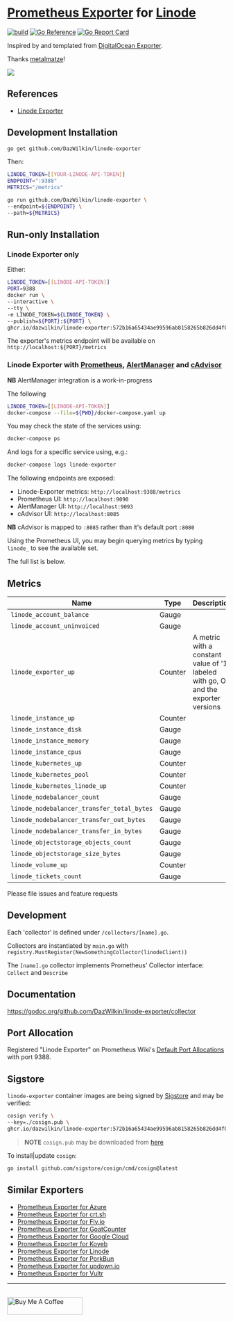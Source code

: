 # [Prometheus Exporter](https://prometheus.io/docs/instrumenting/exporters/) for [Linode](https://www.linode.com)

[![build](https://github.com/DazWilkin/linode-exporter/actions/workflows/build.yml/badge.svg)](https://github.com/DazWilkin/linode-exporter/actions/workflows/build.yml)
[![Go Reference](https://pkg.go.dev/badge/github.com/DazWilkin/linode-exporter.svg)](https://pkg.go.dev/github.com/DazWilkin/linode-exporter)
[![Go Report Card](https://goreportcard.com/badge/github.com/DazWilkin/linode-exporter)](https://goreportcard.com/report/github.com/DazWilkin/linode-exporter)

Inspired by and templated from [DigitalOcean Exporter](https://github.com/metalmatze/digitalocean_exporter).

Thanks [metalmatze](https://github.com/metalmatze)!

![](images/linode_instance_count.png)

## References

- [Linode Exporter](https://pretired.dazwilkin.com/posts/191218/)

## Development Installation

```bash
go get github.com/DazWilkin/linode-exporter
```

Then:

```bash
LINODE_TOKEN=[[YOUR-LINODE-API-TOKEN]]
ENDPOINT=":9388"
METRICS="/metrics"

go run github.com/DazWilkin/linode-exporter \
--endpoint=${ENDPOINT} \
--path=${METRICS}
```

## Run-only Installation

### Linode Exporter only

Either:

```bash
LINODE_TOKEN=[[LINODE-API-TOKEN]]
PORT=9388
docker run \
--interactive \
--tty \
-e LINODE_TOKEN=${LINODE_TOKEN} \
--publish=${PORT}:${PORT} \
ghcr.io/dazwilkin/linode-exporter:572b16a65434ae99596ab8158265b826dd4f0ff4
```

The exporter's metrics endpoint will be available on `http://localhost:${PORT}/metrics`

### Linode Exporter with [Prometheus](https://prometheus.io), [AlertManager](https://prometheus.io/docs/alerting/alertmanager/) and [cAdvisor](https://github.com/google/cadvisor)

**NB** AlertManager integration is a work-in-progress

The following

```bash
LINODE_TOKEN=[[LINODE-API-TOKEN]]
docker-compose --file=${PWD}/docker-compose.yaml up
```

You may check the state of the services using:

```bash
docker-compose ps
```

And logs for a specific service using, e.g.:

```bash
docker-compose logs linode-exporter
```

The following endpoints are exposed:

- Linode-Exporter metrics: `http://localhost:9388/metrics`
- Prometheus UI: `http://localhost:9090`
- AlertManager UI: `http://localhost:9093`
- cAdvisor UI: `http://localhost:8085`

**NB** cAdvisor is mapped to `:8085` rather than it's default port `:8080`

Using the Prometheus UI, you may begin querying metrics by typing `linode_` to see the available set.

The full list is below.

## Metrics

| Name                                       | Type    | Description                                                                         |
| ------------------------------------------ | ------- | ----------------------------------------------------------------------------------- |
| `linode_account_balance`                   | Gauge   |
| `linode_account_uninvoiced`                | Gauge   |
| `linode_exporter_up`                       | Counter | A metric with a constant value of '1' labeled with go, OS and the exporter versions |
| `linode_instance_up`                       | Counter |
| `linode_instance_disk`                     | Gauge   |
| `linode_instance_memory`                   | Gauge   |
| `linode_instance_cpus`                     | Gauge   |
| `linode_kubernetes_up`                     | Counter |
| `linode_kubernetes_pool`                   | Counter |
| `linode_kubernetes_linode_up`              | Counter |
| `linode_nodebalancer_count`                | Gauge   |
| `linode_nodebalancer_transfer_total_bytes` | Gauge   |
| `linode_nodebalancer_transfer_out_bytes`   | Gauge   |
| `linode_nodebalancer_transfer_in_bytes`    | Gauge   |
| `linode_objectstorage_objects_count`       | Gauge   |
| `linode_objectstorage_size_bytes`          | Gauge   |
| `linode_volume_up`                         | Counter |
| `linode_tickets_count`                     | Gauge   |

Please file issues and feature requests

## Development

Each 'collector' is defined under `/collectors/[name].go`.

Collectors are instantiated by `main.go` with `registry.MustRegister(NewSomethingCollector(linodeClient))`

The `[name].go` collector implements Prometheus' Collector interface: `Collect` and `Describe`

## Documentation

https://godoc.org/github.com/DazWilkin/linode-exporter/collector

## Port Allocation

Registered "Linode Exporter" on Prometheus Wiki's [Default Port Allocations](https://github.com/prometheus/prometheus/wiki/Default-port-allocations#exporters-starting-at-9100) with port 9388.

## Sigstore

`linode-exporter` container images are being signed by [Sigstore](https://www.sigstore.dev/) and may be verified:

```bash
cosign verify \
--key=./cosign.pub \
ghcr.io/dazwilkin/linode-exporter:572b16a65434ae99596ab8158265b826dd4f0ff4
```

> **NOTE** `cosign.pub` may be downloaded from [here](./cosign.pub)

To install|update `cosign`:

```bash
go install github.com/sigstore/cosign/cmd/cosign@latest
```

## Similar Exporters

- [Prometheus Exporter for Azure](https://github.com/DazWilkin/azure-exporter)
- [Prometheus Exporter for crt.sh](https://github.com/DazWilkin/crtsh-exporter)
- [Prometheus Exporter for Fly.io](https://github.com/DazWilkin/fly-exporter)
- [Prometheus Exporter for GoatCounter](https://github.com/DazWilkin/goatcounter-exporter)
- [Prometheus Exporter for Google Cloud](https://github.com/DazWilkin/gcp-exporter)
- [Prometheus Exporter for Koyeb](https://github.com/DazWilkin/koyeb-exporter)
- [Prometheus Exporter for Linode](https://github.com/DazWilkin/linode-exporter)
- [Prometheus Exporter for PorkBun](https://github.com/DazWilkin/porkbun-exporter)
- [Prometheus Exporter for updown.io](https://github.com/DazWilkin/updown-exporter)
- [Prometheus Exporter for Vultr](https://github.com/DazWilkin/vultr-exporter)

<hr/>
<br/>
<a href="https://www.buymeacoffee.com/dazwilkin" target="_blank"><img src="https://cdn.buymeacoffee.com/buttons/default-orange.png" alt="Buy Me A Coffee" height="41" width="174"></a>
